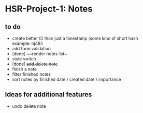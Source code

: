 # HSR-Project-1: Notes

## to do
- create better ID than just a timestamp (some kind of short hash example: hj48i)
- add form validation
- [done] ~~render notes list~
- style switch
- [done] ~~add delete note~~
- finish a note
- filter finished notes
- sort notes by finished date / created date / importance

## Ideas for additional features
- undo delete note

